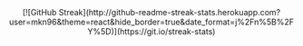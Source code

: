<div align="center">
  [![GitHub Streak](http://github-readme-streak-stats.herokuapp.com?user=mkn96&theme=react&hide_border=true&date_format=j%2Fn%5B%2FY%5D)](https://git.io/streak-stats)
</div>
